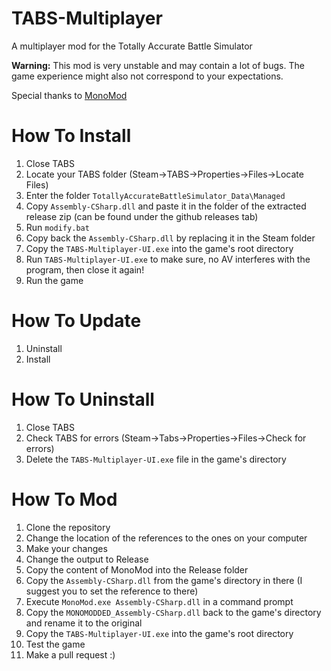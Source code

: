 # TABS-Multiplayer
A multiplayer mod for the Totally Accurate Battle Simulator

**Warning:** This mod is very unstable and may contain a lot of bugs. The game experience might also not correspond to your expectations.

Special thanks to [MonoMod](https://github.com/0x0ade/MonoMod)

# How To Install
1. Close TABS
1. Locate your TABS folder (Steam->TABS->Properties->Files->Locate Files)
1. Enter the folder `TotallyAccurateBattleSimulator_Data\Managed`
1. Copy `Assembly-CSharp.dll` and paste it in the folder of the extracted release zip (can be found under the github releases tab)
1. Run `modify.bat`
1. Copy back the `Assembly-CSharp.dll` by replacing it in the Steam folder
1. Copy the `TABS-Multiplayer-UI.exe` into the game's root directory
1. Run `TABS-Multiplayer-UI.exe` to make sure, no AV interferes with the program, then close it again!
1. Run the game

# How To Update
1. Uninstall
1. Install

# How To Uninstall
1. Close TABS
1. Check TABS for errors (Steam->Tabs->Properties->Files->Check for errors)
1. Delete the `TABS-Multiplayer-UI.exe` file in the game's directory

# How To Mod
1. Clone the repository
1. Change the location of the references to the ones on your computer
1. Make your changes
1. Change the output to Release
1. Copy the content of MonoMod into the Release folder
1. Copy the `Assembly-CSharp.dll` from the game's directory in there (I suggest you to set the reference to there)
1. Execute `MonoMod.exe Assembly-CSharp.dll` in a command prompt
1. Copy the `MONOMODDED_Assembly-CSharp.dll` back to the game's directory and rename it to the original
1. Copy the `TABS-Multiplayer-UI.exe` into the game's root directory
1. Test the game
1. Make a pull request :)
